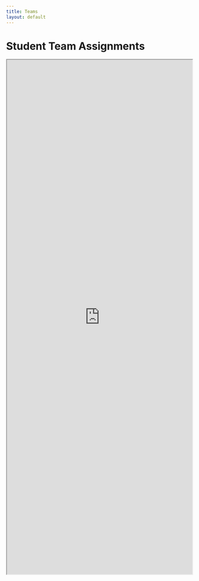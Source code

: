 ```yaml
---
title: Teams
layout: default
---
```


# Student Team Assignments


<style>
iframe { width: 100%; max-width: 1200px; height: 1400px; }
</style>

<iframe src="https://docs.google.com/spreadsheets/d/e/2PACX-1vRAa7qJR_3b5_evitdrx9rKf5GDsxQ11DAh46X6_CakAxhwWxudMmZsN5TNzPZc3fYDa7PbB1OueT1C/pubhtml?gid=1765505347&amp;single=true&amp;widget=true&amp;headers=false"></iframe>



